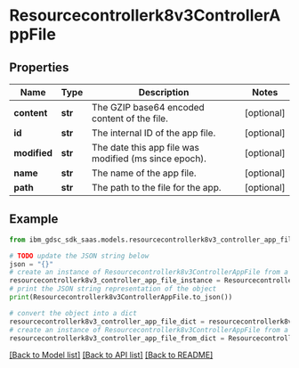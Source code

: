 # Resourcecontrollerk8v3ControllerAppFile


## Properties

Name | Type | Description | Notes
------------ | ------------- | ------------- | -------------
**content** | **str** | The GZIP base64 encoded content of the file. | [optional] 
**id** | **str** | The internal ID of the app file. | [optional] 
**modified** | **str** | The date this app file was modified (ms since epoch). | [optional] 
**name** | **str** | The name of the app file. | [optional] 
**path** | **str** | The path to the file for the app. | [optional] 

## Example

```python
from ibm_gdsc_sdk_saas.models.resourcecontrollerk8v3_controller_app_file import Resourcecontrollerk8v3ControllerAppFile

# TODO update the JSON string below
json = "{}"
# create an instance of Resourcecontrollerk8v3ControllerAppFile from a JSON string
resourcecontrollerk8v3_controller_app_file_instance = Resourcecontrollerk8v3ControllerAppFile.from_json(json)
# print the JSON string representation of the object
print(Resourcecontrollerk8v3ControllerAppFile.to_json())

# convert the object into a dict
resourcecontrollerk8v3_controller_app_file_dict = resourcecontrollerk8v3_controller_app_file_instance.to_dict()
# create an instance of Resourcecontrollerk8v3ControllerAppFile from a dict
resourcecontrollerk8v3_controller_app_file_from_dict = Resourcecontrollerk8v3ControllerAppFile.from_dict(resourcecontrollerk8v3_controller_app_file_dict)
```
[[Back to Model list]](../README.md#documentation-for-models) [[Back to API list]](../README.md#documentation-for-api-endpoints) [[Back to README]](../README.md)


